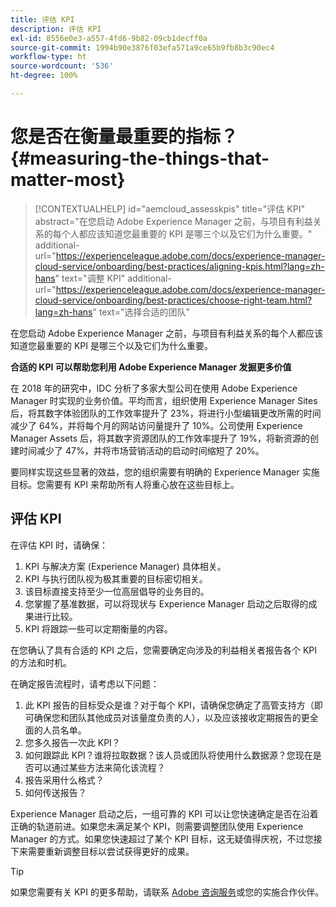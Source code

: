 ```yaml
---
title: 评估 KPI
description: 评估 KPI
exl-id: 8556e0e3-a557-4fd6-9b82-09cb1decff0a
source-git-commit: 1994b90e3876f03efa571a9ce65b9fb8b3c90ec4
workflow-type: ht
source-wordcount: '536'
ht-degree: 100%

---
```


# 您是否在衡量最重要的指标？{#measuring-the-things-that-matter-most}

>[!CONTEXTUALHELP]
>id="aemcloud_assesskpis"
>title="评估 KPI"
>abstract="在您启动 Adobe Experience Manager 之前，与项目有利益关系的每个人都应该知道您最重要的 KPI 是哪三个以及它们为什么重要。"
>additional-url="https://experienceleague.adobe.com/docs/experience-manager-cloud-service/onboarding/best-practices/aligning-kpis.html?lang=zh-hans" text="调整 KPI"
>additional-url="https://experienceleague.adobe.com/docs/experience-manager-cloud-service/onboarding/best-practices/choose-right-team.html?lang=zh-hans" text="选择合适的团队"

在您启动 Adobe Experience Manager 之前，与项目有利益关系的每个人都应该知道您最重要的 KPI 是哪三个以及它们为什么重要。

**合适的 KPI 可以帮助您利用 Adobe Experience Manager 发掘更多价值**


在 2018 年的研究中，IDC 分析了多家大型公司在使用 Adobe Experience Manager 时实现的业务价值。平均而言，组织使用 Experience Manager Sites 后，将其数字体验团队的工作效率提升了 23%，将进行小型编辑更改所需的时间减少了 64%，并将每个月的网站访问量提升了 10%。公司使用 Experience Manager Assets 后，将其数字资源团队的工作效率提升了 19%，将新资源的创建时间减少了 47%，并将市场营销活动的启动时间缩短了 20%。

要同样实现这些显著的效益，您的组织需要有明确的 Experience Manager 实施目标。您需要有 KPI 来帮助所有人将重心放在这些目标上。

## 评估 KPI

在评估 KPI 时，请确保：

1. KPI 与解决方案 (Experience Manager) 具体相关。
1. KPI 与执行团队视为极其重要的目标密切相关。
1. 该目标直接支持至少一位高层倡导的业务目的。
1. 您掌握了基准数据，可以将现状与 Experience Manager 启动之后取得的成果进行比较。
1. KPI 将跟踪一些可以定期衡量的内容。

在您确认了具有合适的 KPI 之后，您需要确定向涉及的利益相关者报告各个 KPI 的方法和时机。

在确定报告流程时，请考虑以下问题：

1. 此 KPI 报告的目标受众是谁？对于每个 KPI，请确保您确定了高管支持方（即可确保您和团队其他成员对该量度负责的人），以及应该接收定期报告的更全面的人员名单。
1. 您多久报告一次此 KPI？
1. 如何跟踪此 KPI？谁将拉取数据？该人员或团队将使用什么数据源？您现在是否可以通过某些方法来简化该流程？
1. 报告采用什么格式？
1. 如何传送报告？

Experience Manager 启动之后，一组可靠的 KPI 可以让您快速确定是否在沿着正确的轨道前进。如果您未满足某个 KPI，则需要调整团队使用 Experience Manager 的方式。如果您快速超过了某个 KPI 目标，这无疑值得庆祝，不过您接下来需要重新调整目标以尝试获得更好的成果。

>[!TIP]
>
> 如果您需要有关 KPI 的更多帮助，请联系 [Adobe 咨询服务](https://www.adobe.com/cn/experience-cloud/consulting-services.html)或您的实施合作伙伴。
